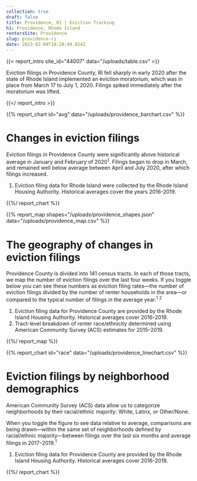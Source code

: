 ```yaml
---
collection: true
draft: false
title: Providence, RI | Eviction Tracking
h1: Providence, Rhode Island
rentersSite: Providence
slug: providence-ri
date: 2023-02-09T18:28:49.024Z
---
```

{{< report_intro site_id="44007" data="/uploads/table.csv" >}}

Eviction filings in Providence County, RI fell sharply in early 2020 after the state of Rhode Island implemented an eviction moratorium, which was in place from March 17 to July 1, 2020. Filings spiked immediately after the moratorium was lifted.

 

{{</ report_intro >}}


{{% report_chart id="avg" data="/uploads/providence_barchart.csv" %}}





# Changes in eviction filings

Eviction filings in Providence County were significantly above historical average in January and February of 2020<sup>1</sup>. Filings began to drop in March, and remained well below average between April and July 2020, after which filings increased. 

1. Eviction filing data for Rhode Island were collected by the Rhode Island Housing Authority. Historical averages cover the years 2016-2019.





{{%/ report_chart %}}



{{% report_map shapes="/uploads/providence_shapes.json" data="/uploads/providence_map.csv" %}}





# The geography of changes in eviction filings

Providence County is divided into 141 census tracts. In each of those tracts, we map the number of eviction filings over the last four weeks. If you toggle below you can see these numbers as eviction filing rates—the number of eviction filings divided by the number of renter households in the area—or compared to the typical number of filings in the average year.<sup>1</sup> <sup>2</sup>

1. Eviction filing data for Providence County are provided by the Rhode Island Housing Authority. Historical averages cover 2016-2019. 
2. Tract-level breakdown of renter race/ethnicity determined using American Community Survey (ACS) estimates for 2015–2019.





{{%/ report_map %}}



{{% report_chart id="race" data="/uploads/providence_linechart.csv" %}}





# Eviction filings by neighborhood demographics

American Community Survey (ACS) data allow us to categorize neighborhoods by their racial/ethnic majority: White, Latinx, or Other/None. 

When you toggle the figure to see data relative to average, comparisons are being drawn—within the same set of neighborhoods defined by racial/ethnic majority—between filings over the last six months and average filings in 2017–2019.<sup>1</sup>

1. Eviction filing data for Providence County are provided by the Rhode Island Housing Authority. Historical averages cover 2016-2019.





{{%/ report_chart %}}